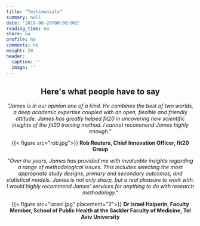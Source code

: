 ```yaml
---
title: "Testimonials"
summary: null
date: '2018-06-28T00:00:00Z'
reading_time: no
share: no
profile: no
comments: no
weight: 20
header:
  caption: ''
  image: ''
---
```


<div align="center">

## Here's what people have to say

*"James is in our opinion one of a kind. He combines the best of two worlds, a deep academic expertise coupled with an open, flexible and friendly attitude. James has greatly helped fit20 in uncovering new scientific insights of the fit20 training method. I cannot recommend James highly enough."*

{{< figure src="rob.jpg">}} 
**Rob Reuters, Chief Innovation Officer, fit20 Group**

*"Over the years, James has provided me with invaluable insights regarding a range of methodological issues. This includes selecting the most appropriate study designs, primary and secondary outcomes, and statistical models. James is not only sharp, but a real pleasure to work with. I would highly recommend James' services for anything to do with research methodology."*

{{< figure src="israel.jpg" placement="2">}}
**Dr Israel Halperin, Faculty Member, School of Public Health at the Sackler Faculty of Medicine, Tel Aviv University**

